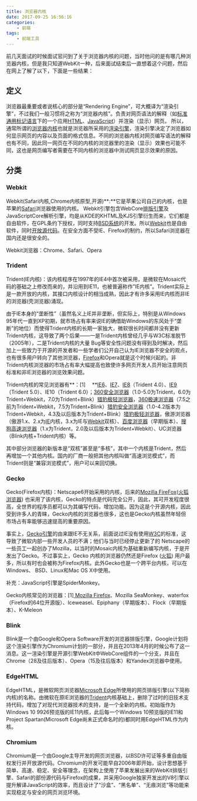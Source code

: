 ```yaml
---
title: 浏览器内核
date: 2017-09-25 16:56:16
categories:
	- 前端
tags:
	- 前端工具
---
```


前几天面试的时候面试官问到了关于浏览器内核的问题，当时他问的是有哪几种浏览器内核，但是我只知道WebKit一种，后来面试结束后一直想着这个问题，然后在网上了解了以下，下面是一些结果：

<!-- more -->

## 定义

浏览器最重要或者说核心的部分是“Rendering Engine”，可大概译为“渲染引擎”，不过我们一般习惯将之称为“浏览器内核”。负责对网页语法的解释（如[标准通用标记语言](https://baike.baidu.com/item/%E6%A0%87%E5%87%86%E9%80%9A%E7%94%A8%E6%A0%87%E8%AE%B0%E8%AF%AD%E8%A8%80)下的一个应用[HTML](https://baike.baidu.com/item/HTML)、[JavaScript](https://baike.baidu.com/item/JavaScript)）并渲染（显示）网页。 所以，通常所谓的[浏览器内核](https://baike.baidu.com/item/%E6%B5%8F%E8%A7%88%E5%99%A8%E5%86%85%E6%A0%B8)也就是浏览器所采用的[渲染引擎](https://baike.baidu.com/item/%E6%B8%B2%E6%9F%93%E5%BC%95%E6%93%8E)，渲染引擎决定了浏览器如何显示网页的内容以及页面的格式信息。不同的浏览器内核对网页编写语法的解释也有不同，因此同一网页在不同的内核的浏览器里的渲染（显示）效果也可能不同，这也是网页编写者需要在不同内核的浏览器中测试网页显示效果的原因。

## 分类

### Webkit

Webkit(Safari内核,Chrome内核原型,开源)**:**它是苹果公司自己的内核，也是苹果的[Safari](https://baike.baidu.com/item/Safari)浏览器使用的内核。 Webkit引擎包含WebCore[排版引擎](https://baike.baidu.com/item/%E6%8E%92%E7%89%88%E5%BC%95%E6%93%8E)及JavaScriptCore解析引擎，均是从KDE的KHTML及KJS引擎衍生而来，它们都是自由软件，在GPL条约下授权，同时支持[BSD系统](https://baike.baidu.com/item/BSD%E7%B3%BB%E7%BB%9F)的开发。所以[Webkit](https://baike.baidu.com/item/Webkit)也是自由软件，同时[开放源代码](https://baike.baidu.com/item/%E5%BC%80%E6%94%BE%E6%BA%90%E4%BB%A3%E7%A0%81)。在安全方面不受IE、Firefox的制约，所以Safari浏览器在国内还是很安全的。

Webkit浏览器：Chrome、Safari、Opera

### Trident

Trident(IE内核)：该内核程序在1997年的IE4中首次被采用，是微软在Mosaic代码的基础之上修改而来的，并沿用到IE11，也被普遍称作”IE内核”。Trident实际上是一款开放的内核，其接口内核设计的相当成熟，因此才有许多采用IE内核而非IE的浏览器(壳浏览器)涌现。

由于IE本身的“垄断性”（虽然名义上IE并非垄断，但实际上，特别是从Windows 95年代一直到XP初期，就市场占有率来说IE的确借助Windows的东风处于“垄断”的地位）而使得Trident内核的长期一家独大，微软很长时间都并没有更新Trident内核，这导致了两个后果——一是Trident内核曾经几乎与W3C标准脱节（2005年），二是Trident内核的大量 Bug等安全性问题没有得到及时解决，然后加上一些致力于开源的开发者和一些学者们公开自己认为IE浏览器不安全的观点，也有很多用户转向了其他浏览器，[Firefox](https://baike.baidu.com/item/Firefox)和Opera就是这个时候兴起的。非Trident内核浏览器的市场占有率大幅提高也致使许多网页开发人员开始注意网页标准和非IE浏览器的浏览效果问题。

Trident内核的常见浏览器有**：[1]  　**[IE6](https://baike.baidu.com/item/IE6)、[IE7](https://baike.baidu.com/item/IE7)、[IE8](https://baike.baidu.com/item/IE8)（Trident 4.0）、[IE9](https://baike.baidu.com/item/IE9)（Trident 5.0）、IE10（Trident 6.0）；[360安全浏览器](https://baike.baidu.com/item/360%E5%AE%89%E5%85%A8%E6%B5%8F%E8%A7%88%E5%99%A8)（1.0-5.0为Trident，6.0为Trident+Webkit，7.0为Trident+Blink）[猎豹极轻浏览器](https://baike.baidu.com/item/%E7%8C%8E%E8%B1%B9%E6%9E%81%E8%BD%BB%E6%B5%8F%E8%A7%88%E5%99%A8)，[360极速浏览器](https://baike.baidu.com/item/360%E6%9E%81%E9%80%9F%E6%B5%8F%E8%A7%88%E5%99%A8)（7.5之前为Trident+Webkit，7.5为Trident+Blink）[猎豹安全浏览器](https://baike.baidu.com/item/%E7%8C%8E%E8%B1%B9%E5%AE%89%E5%85%A8%E6%B5%8F%E8%A7%88%E5%99%A8)（1.0-4.2版本为Trident+Webkit，4.3及以后版本为Trident+Blink）[猎豹极轻浏览器](https://baike.baidu.com/item/%E7%8C%8E%E8%B1%B9%E6%9E%81%E8%BD%BB%E6%B5%8F%E8%A7%88%E5%99%A8)，傲游浏览器（傲游1.x、2.x为[IE](https://baike.baidu.com/item/IE)内核，3.x为IE与[Webkit](https://baike.baidu.com/item/Webkit)双核）、[百度浏览器](https://baike.baidu.com/item/%E7%99%BE%E5%BA%A6%E6%B5%8F%E8%A7%88%E5%99%A8)（早期版本）、[搜狗高速浏览器](https://baike.baidu.com/item/%E6%90%9C%E7%8B%97%E9%AB%98%E9%80%9F%E6%B5%8F%E8%A7%88%E5%99%A8)（1.x为Trident，2.0及以后版本为Trident+Webkit）、UC浏览器（Blink内核+Trident内核）等。

其中部分浏览器的新版本是“双核”甚至是“多核”，其中一个内核是Trident，然后再增加一个其他内核。国内的厂商一般把其他内核叫做“高速浏览模式”，而Trident则是“兼容浏览模式”，用户可以来回切换。

### Gecko

Gecko(Firefox内核)：Netscape6开始采用的内核，后来的[Mozilla FireFox](https://baike.baidu.com/item/Mozilla%20FireFox)([火狐浏览器](https://baike.baidu.com/item/%E7%81%AB%E7%8B%90%E6%B5%8F%E8%A7%88%E5%99%A8)) 也采用了该内核，Gecko的特点是代码完全公开，因此，其可开发程度很高，全世界的程序员都可以为其编写代码，增加功能。因为这是个开源内核，因此受到许多人的青睐，Gecko内核的浏览器也很多，这也是Gecko内核虽然年轻但市场占有率能够迅速提高的重要原因。

事实上，[Gecko引擎](https://baike.baidu.com/item/Gecko%E5%BC%95%E6%93%8E)的由来跟IE不无关系，前面说过IE没有使用[W3C](https://baike.baidu.com/item/W3C)的标准，这导致了微软内部一些开发人员的不满；他们与当时已经停止更新了的 Netscape的一些员工一起创办了Mozilla，以当时的Mosaic内核为基础重新编写内核，于是开发出了Gecko。不过事实上，Gecko 内核的浏览器仍然还是Firefox ([火狐](https://baike.baidu.com/item/%E7%81%AB%E7%8B%90)) 用户最多，所以有时也会被称为Firefox内核。此外Gecko也是一个跨平台内核，可以在Windows、 BSD、Linux和Mac OS X中使用。

补充：JavaScript引擎是SpiderMonkey。

Gecko内核常见的浏览器：[1][ ]() [Mozilla Firefox](https://baike.baidu.com/item/Mozilla%20Firefox)、Mozilla SeaMonkey、waterfox（Firefox的64位开源版）、Iceweasel、Epiphany（早期版本）、Flock（早期版本）、K-Meleon

### Blink

Blink是一个由Google和Opera Software开发的浏览器排版引擎，Google计划将这个渲染引擎作为Chromium计划的一部分，并且在2013年4月的时候公布了这一消息。这一渲染引擎是开源引擎WebKit中WebCore组件的一个分支，并且在Chrome（28及往后版本）、Opera（15及往后版本）和Yandex浏览器中使用。

### EdgeHTML

EdgeHTML，是微软网页浏览器[Microsoft Edge](https://baike.baidu.com/item/Microsoft%20Edge)所使用的网页排版引擎(以下简称内核)的名称。由微软在原IE浏览器的[Trident](https://baike.baidu.com/item/Trident/5795671)内核基础上，删除了过时的旧技术支持代码，增加了对现代浏览器技术的支持，是一个全新的内核。初始版作为Windows 10 9926预览版的IE11内核，此后每一个Windows 10预览版的IE11和Project Spartan(Microsoft Edge尚未正式命名时的)都同时用EdgeHTML作为内核。

### Chromium

Chromium是一个由Google主导开发的网页浏览器，以BSD许可证等多重自由版权发行并开放源代码。Chromium的开发可能早自2006年即开始，设计思想基于简单、高速、稳定、安全等理念，在架构上使用了苹果发展出来的WebKit排版引擎、Safari的部份源代码与Firefox的成果，并采用Google独家开发出的V8引擎以提升解译JavaScript的效率，而且设计了“沙盒”、“黑名单”、“无痕浏览”等功能来实现稳定与安全的网页浏览环境。